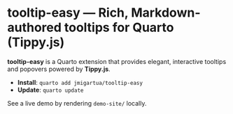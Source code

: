 # tooltip-easy — Rich, Markdown-authored tooltips for Quarto (Tippy.js)

**tooltip-easy** is a Quarto extension that provides elegant, interactive tooltips and popovers powered by **Tippy.js**.

- **Install**: `quarto add jmigartua/tooltip-easy`
- **Update**: `quarto update`

See a live demo by rendering `demo-site/` locally.
